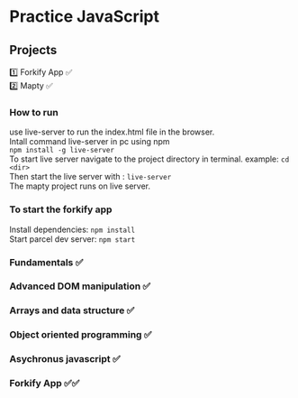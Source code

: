 # Practice JavaScript

## Projects

1️⃣ Forkify App ✅<br>
2️⃣ Mapty ✅

### How to run

use live-server to run the index.html file in the browser. <br>
Intall command live-server in pc using npm <br>
`npm install -g live-server` <br>
To start live server navigate to the project directory in terminal. example: `cd <dir>` <br>
Then start the live server with : `live-server` <br>
The mapty project runs on live server.

### To start the forkify app

Install dependencies: `npm install` <br>
Start parcel dev server: `npm start`

### Fundamentals ✅

### Advanced DOM manipulation ✅

### Arrays and data structure ✅

### Object oriented programming ✅

### Asychronus javascript ✅

### Forkify App ✅✅
